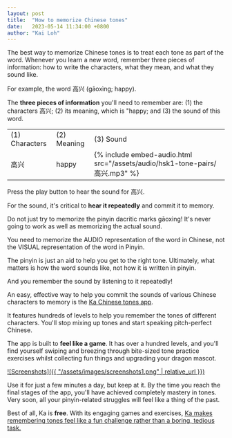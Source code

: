 ```yaml
---
layout: post
title:  "How to memorize Chinese tones"
date:   2023-05-14 11:34:00 +0800
author: "Kai Loh"
---
```


The best way to memorize Chinese tones is to treat each tone as part of the word. Whenever you learn a new word, remember three pieces of information: how to write the characters, what they mean, and what they sound like.

For example, the word 高兴 (gāoxìng; happy).

The **three pieces of information** you'll need to remember are: (1) the characters 高兴; (2) its meaning, which is "happy; and (3) the sound of this word.

<table>
<tr>
<td>(1) Characters</td>
<td>(2) Meaning</td>
<td>(3) Sound</td>
</tr>
<tr>
<td>高兴</td>
<td>happy</td>
<td>{% include embed-audio.html src="/assets/audio/hsk1-tone-pairs/高兴.mp3" %}</td>
</tr>
</table>

Press the play button to hear the sound for 高兴. 

For the sound, it's critical to **hear it repeatedly** and commit it to memory. 

Do not just try to memorize the pinyin dacritic marks gāoxìng! It's never going to work as well as memorizing the actual sound. 

You need to memorize the AUDIO representation of the word in Chinese, not the VISUAL representation of the word in Pinyin.

The pinyin is just an aid to help you get to the right tone. Ultimately, what matters is how the word sounds like, not how it is written in pinyin.

And you remember the sound by listening to it repeatedly!

An easy, effective way to help you commit the sounds of various Chinese characters to memory is the [Ka Chinese tones app](https://apps.apple.com/app/apple-store/id6444140899?pt=117273943&ct=web&mt=8).

It features hundreds of levels to help you remember the tones of different characters. You'll stop mixing up tones and start speaking pitch-perfect Chinese.

The app is built to **feel like a game**. It has over a hundred levels, and you'll find yourself swiping and breezing through bite-sized tone practice exercises whilst collecting fun things and upgrading your dragon mascot.

[![Screenshots]({{ "/assets/images/screenshots1.png" | relative_url }})](https://apps.apple.com/app/apple-store/id6444140899?pt=117273943&ct=web&mt=8)

Use it for just a few minutes a day, but keep at it. By the time you reach the final stages of the app, you'll have achieved completely mastery in tones. Very soon, all your pinyin-related struggles will feel like a thing of the past.

Best of all, Ka is **free**. With its engaging games and exercises, [Ka makes remembering tones feel like a fun challenge rather than a boring, tedious task.](https://apps.apple.com/app/apple-store/id6444140899?pt=117273943&ct=web&mt=8)